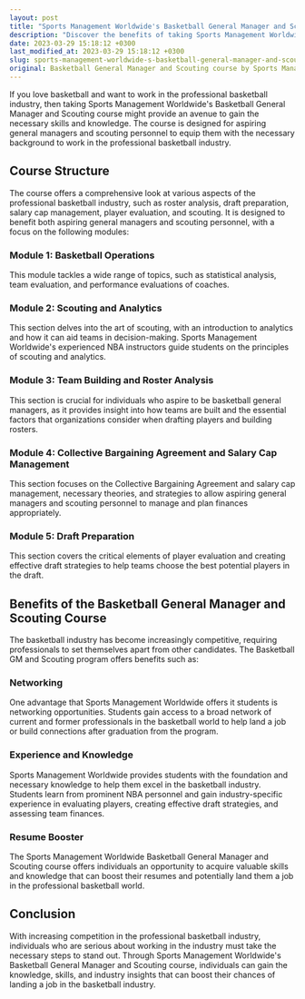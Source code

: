 ```yaml
---
layout: post
title: "Sports Management Worldwide's Basketball General Manager and Scouting Course"
description: "Discover the benefits of taking Sports Management Worldwide's Basketball GM and Scouting Course, which can help ambitious individuals land a position in the professional basketball industry"
date: 2023-03-29 15:18:12 +0300
last_modified_at: 2023-03-29 15:18:12 +0300
slug: sports-management-worldwide-s-basketball-general-manager-and-scouting-course
original: Basketball General Manager and Scouting course by Sports Management Worldwide
---
```

If you love basketball and want to work in the professional basketball industry, then taking Sports Management Worldwide's Basketball General Manager and Scouting course might provide an avenue to gain the necessary skills and knowledge. The course is designed for aspiring general managers and scouting personnel to equip them with the necessary background to work in the professional basketball industry.

## Course Structure

The course offers a comprehensive look at various aspects of the professional basketball industry, such as roster analysis, draft preparation, salary cap management, player evaluation, and scouting. It is designed to benefit both aspiring general managers and scouting personnel, with a focus on the following modules:

### Module 1: Basketball Operations

This module tackles a wide range of topics, such as statistical analysis, team evaluation, and performance evaluations of coaches.

### Module 2: Scouting and Analytics

This section delves into the art of scouting, with an introduction to analytics and how it can aid teams in decision-making. Sports Management Worldwide's experienced NBA instructors guide students on the principles of scouting and analytics.

### Module 3: Team Building and Roster Analysis

This section is crucial for individuals who aspire to be basketball general managers, as it provides insight into how teams are built and the essential factors that organizations consider when drafting players and building rosters.

### Module 4: Collective Bargaining Agreement and Salary Cap Management

This section focuses on the Collective Bargaining Agreement and salary cap management, necessary theories, and strategies to allow aspiring general managers and scouting personnel to manage and plan finances appropriately.

### Module 5: Draft Preparation

This section covers the critical elements of player evaluation and creating effective draft strategies to help teams choose the best potential players in the draft.

## Benefits of the Basketball General Manager and Scouting Course

The basketball industry has become increasingly competitive, requiring professionals to set themselves apart from other candidates. The Basketball GM and Scouting program offers benefits such as:

### Networking

One advantage that Sports Management Worldwide offers it students is networking opportunities. Students gain access to a broad network of current and former professionals in the basketball world to help land a job or build connections after graduation from the program.

### Experience and Knowledge

Sports Management Worldwide provides students with the foundation and necessary knowledge to help them excel in the basketball industry. Students learn from prominent NBA personnel and gain industry-specific experience in evaluating players, creating effective draft strategies, and assessing team finances.

### Resume Booster

The Sports Management Worldwide Basketball General Manager and Scouting course offers individuals an opportunity to acquire valuable skills and knowledge that can boost their resumes and potentially land them a job in the professional basketball world.

## Conclusion

With increasing competition in the professional basketball industry, individuals who are serious about working in the industry must take the necessary steps to stand out. Through Sports Management Worldwide's Basketball General Manager and Scouting course, individuals can gain the knowledge, skills, and industry insights that can boost their chances of landing a job in the basketball industry.